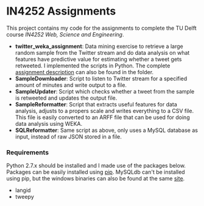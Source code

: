 IN4252 Assignments
===

This project contains my code for the assignments to complete the TU Delft course *IN4252 Web, Science and Engineering*.

* **twitter_weka_assignment**: Data mining exercise to retrieve a large random sample from the Twitter stream and do data analysis on what features have predictive value for estimating whether a tweet gets retweeted. I implemented the scripts in Python. The complete [assignment description][3] can also be found in the folder.
 * **SampleDownloader**: Script to listen to Twitter stream for a specified amount of minutes and write output to a file.
 * **SampleUpdater**: Script which checks whether a tweet from the sample is retweeted and updates the output file.
 * **SampleReformatter**: Script that extracts useful features for data analysis, adjusts to a propers scale and writes everything to a CSV file. This file is easily converted to an ARFF file that can be used for doing data analysis using WEKA.
 * **SQLReformatter**: Same script as above, only uses a MySQL database as input, instead of raw JSON stored in a file.

### Requirements

Python 2.7.x should be installed and I made use of the packages below. Packages can be easily installed using [pip][1]. MySQLdb can't be installed using pip, but the windows binaries can also be found at the same [site][2].

* langid
* tweepy

[1]: http://www.lfd.uci.edu/~gohlke/pythonlibs/#pip
[2]: http://www.lfd.uci.edu/~gohlke/pythonlibs/#mysql-python
[3]: https://github.com/royyeah/wse/blob/master/twitter_weka_assignment/wse-2013-assignment-nov-19.pdf
